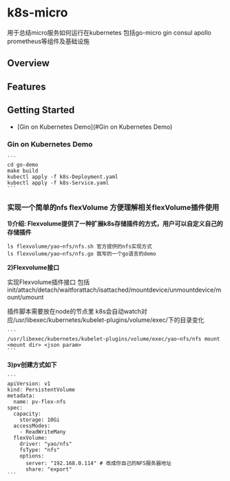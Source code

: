 # k8s-micro

用于总结micro服务如何运行在kubernetes 包括go-micro gin consul apollo prometheus等组件及基础设施

## Overview


## Features 


## Getting Started

- [Gin on Kubernetes Demo](#Gin on Kubernetes Demo)



### Gin on Kubernetes Demo
    
    ```
    cd go-demo
    make build
    kubectl apply -f k8s-Deployment.yaml
    kubectl apply -f k8s-Service.yaml
    ```

### 实现一个简单的nfs flexVolume 方便理解相关flexVolume插件使用

**1)介绍: Flexvolume提供了一种扩展k8s存储插件的方式，用户可以自定义自己的存储插件**
   
    ls flexvolume/yao~nfs/nfs.sh 官方提供的nfs实现方式
    ls flexvolume/yao~nfs/nfs.go 我写的一个go语言的demo


**2)Flexvolume接口**

   实现Flexvolume插件接口 包括 init/attach/detach/waitforattach/isattached/mountdevice/unmountdevice/mount/umount
   
   插件脚本需要放在node的节点里 k8s会自动watch对应/usr/libexec/kubernetes/kubelet-plugins/volume/exec/下的目录变化
   
    ```
    /usr/libexec/kubernetes/kubelet-plugins/volume/exec/yao~nfs/nfs mount <mount dir> <json param>
    ```
    
**3)pv创建方式如下**
     
    ```  
    apiVersion: v1
    kind: PersistentVolume
    metadata:
      name: pv-flex-nfs
    spec:
      capacity:
        storage: 10Gi
      accessModes:
        - ReadWriteMany
      flexVolume:
        driver: "yao/nfs"
        fsType: "nfs"
        options:
          server: "192.168.0.114" # 改成你自己的NFS服务器地址
          share: "export"
    ```      
    

